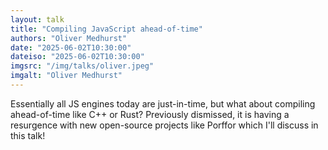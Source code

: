 ```yaml
---
layout: talk
title: "Compiling JavaScript ahead-of-time"
authors: "Oliver Medhurst"
date: "2025-06-02T10:30:00"
dateiso: "2025-06-02T10:30:00"
imgsrc: "/img/talks/oliver.jpeg"
imgalt: "Oliver Medhurst"
---
```


Essentially all JS engines today are just-in-time, but what about compiling ahead-of-time like C++ or Rust? Previously dismissed, it is having a resurgence with new open-source projects like Porffor which I'll discuss in this talk!

